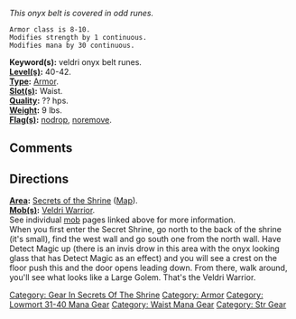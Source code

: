 *This onyx belt is covered in odd runes.*

`Armor class is 8-10.`  
`Modifies strength by 1 continuous.`  
`Modifies mana by 30 continuous.`

**Keyword(s):** veldri onyx belt runes.  
**[Level(s)](Object_Level "wikilink"):** 40-42.  
**[Type](:Category:_Object_Types "wikilink"):**
[Armor](:Category:_Armor "wikilink").  
**[Slot(s)](Object_Slots "wikilink"):** Waist.  
**[Quality](Object_Quality "wikilink"):** ?? hps.  
**[Weight](Object_Weight "wikilink"):** 9 lbs.  
**[Flag(s)](:Category:_Object_Flags "wikilink"):**
[nodrop](NoDrop_Flag "wikilink"),
[noremove](NoRemove_Flag "wikilink").  

## Comments

## Directions

**[Area](:Category:_Areas "wikilink"):** [Secrets of the
Shrine](:Category:_Secrets_Of_The_Shrine "wikilink")
([Map](Secrets_Of_The_Shrine_Map "wikilink")).  
**[Mob(s)](:Category:_Mobs "wikilink"):** [Veldri
Warrior](Veldri_Warrior "wikilink").  
See individual [mob](:Category:_Mobs "wikilink") pages linked above for
more information.  
When you first enter the Secret Shrine, go north to the back of the
shrine (it's small), find the west wall and go south one from the north
wall. Have Detect Magic up (there is an invis drow in this area with the
onyx looking glass that has Detect Magic as an effect) and you will see
a crest on the floor push this and the door opens leading down. From
there, walk around, you'll see what looks like a Large Golem. That's the
Veldri Warrior.  

[Category: Gear In Secrets Of The
Shrine](Category:_Gear_In_Secrets_Of_The_Shrine "wikilink") [Category:
Armor](Category:_Armor "wikilink") [Category: Lowmort 31-40 Mana
Gear](Category:_Lowmort_31-40_Mana_Gear "wikilink") [Category: Waist
Mana Gear](Category:_Waist_Mana_Gear "wikilink") [Category: Str
Gear](Category:_Str_Gear "wikilink")
